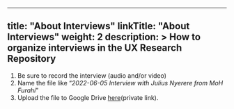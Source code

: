 
---
title: "About Interviews"
linkTitle: "About Interviews"
weight: 2
description: >
  How to organize interviews in the UX Research Repository
---

1. Be sure to record the interview (audio and/or video)
2. Name the file like “*2022-06-05 Interview with Julius Nyerere from MoH Furahi*”
3. Upload the file to Google Drive [here](https://drive.google.com/drive/folders/1bcCxQYerwDcZHqAD3d0NGPxuDxLapadb)(private link).
